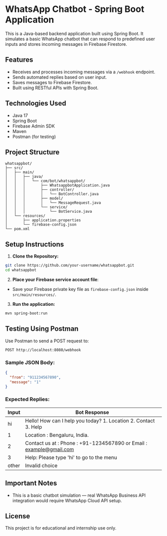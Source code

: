 # WhatsApp Chatbot - Spring Boot Application

This is a Java-based backend application built using Spring Boot. It simulates a basic WhatsApp chatbot that can respond to predefined user inputs and stores incoming messages in Firebase Firestore.

## Features

- Receives and processes incoming messages via a `/webhook` endpoint.
- Sends automated replies based on user input.
- Saves messages to Firebase Firestore.
- Built using RESTful APIs with Spring Boot.

## Technologies Used

- Java 17
- Spring Boot
- Firebase Admin SDK
- Maven
- Postman (for testing)

## Project Structure

```
whatsappbot/
├── src/
│   ├── main/
│   │   ├── java/
│   │   │   └── com/bot/whatsappbot/
│   │   │       ├── WhatsappbotApplication.java
│   │   │       ├── controller/
│   │   │       │   └── BotController.java
│   │   │       ├── model/
│   │   │       │   └── MessageRequest.java
│   │   │       └── service/
│   │   │           └── BotService.java
│   └── resources/
│       ├── application.properties
│       └── firebase-config.json 
└── pom.xml
```

## Setup Instructions

1. **Clone the Repository:**

```bash
git clone https://github.com/your-username/whatsappbot.git
cd whatsappbot
```

2. **Place your Firebase service account file**:

- Save your Firebase private key file as `firebase-config.json` inside `src/main/resources/`.

3. **Run the application:**

```bash
mvn spring-boot:run
```

## Testing Using Postman

Use Postman to send a POST request to:

```
POST http://localhost:8080/webhook
```

### Sample JSON Body:

```json
{
  "from": "911234567890",
  "message": "1"
}
```

### Expected Replies:
| Input | Bot Response |
|-------|--------------|
| hi    | Hello! How can I help you today? 1. Location 2. Contact 3. Help |
| 1     |  Location : Bengaluru, India. |
| 2     |  Contact us at : Phone : +91-1234567890 or Email : example@gmail.com |
| 3     |  Help: Please type 'hi' to go to the menu |
| other | Invalid choice |

##  Important Notes
- This is a basic chatbot simulation — real WhatsApp Business API integration would require WhatsApp Cloud API setup.

## License

This project is for educational and internship use only.
